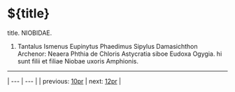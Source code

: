 # ${title}

title. NIOBIDAE.



1. Tantalus Ismenus Eupinytus Phaedimus Sipylus Damasichthon Archenor: Neaera Phthia de Chloris Astycratia siboe Eudoxa Ogygia. hi sunt filii et filiae Niobae uxoris Amphionis.



---

| --- | --- |
| previous: [10pr](../10pr/) | next: [12pr](../12pr/) |